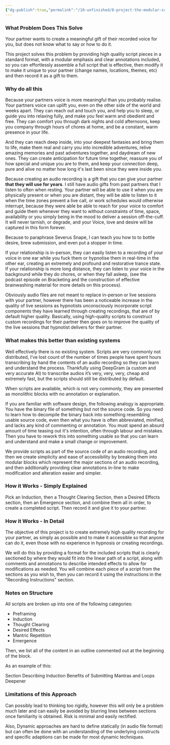 ```yaml
---
{"dg-publish":true,"permalink":"/10-unfinished/0-project-the-modular-script-library-still-under-construction/template-and-design-notes/","updated":"2025-01-20T11:48:58.584+08:00"}
---
```



### What Problem Does This Solve

Your partner wants to create a meaningful gift of their recorded voice for you, but does not know what to say or how to do it.

This project solves this problem by providing high quality script pieces in a standard format, with a modular emphasis and clear annotations included, so you can effortlessly assemble a full script that is effective, then modify it to make it unique to your partner (change names, locations, themes, etc) and then record it as a gift to them.

### Why do all this

Because your partners voice is more meaningful than you probably realise. Your partners voice can uplift you, even on the other side of the world and weeks apart. They can reach out and touch you, and help you to sleep, or guide you into relaxing fully, and make you feel warm and obedient and free. They can comfort you through dark nights and cold afternoons, keep you company through hours of chores at home, and be a constant, warm presence in your life.

And they can reach deep inside, into your deepest fantasies and bring them to life, make them real and carry you into incredible adventures, relive amazing memories and past adventures together, and daydream of new ones. They can create anticipation for future time together, reassure you of how special and unique you are to them, and keep your connection deep, pure and alive no matter how long it's last been since they were inside you.

Because creating an audio recording is a gift that you can give your partner **that they will use for years**. I still have audio gifts from past partners that I listen to often when resting. Your partner will be able to use it when you are physically present or when you are distant, they will be able to listen to it when the time zones prevent a live call, or work schedules would otherwise interrupt, because they were able be able to reach for your voice to comfort and guide them whenever they want to without constraints of time, space, availability or you simply being in the mood to deliver a session off-the-cuff. It will never tarnish, or degrade, and your Voice, love and desire will be captured in this form forever.

Because to paraphrase Severus Snape, I can teach you how to to bottle desire, brew submission, and even put a stopper in time.

If your relationship is in-person, they can easily listen to a recording of your voice in one ear while you fuck them or hypnotise them in real-time in the other ear, creating an extremely and profound and restorative trance state. If your relationship is more long distance, they can listen to your voice in the background while they do chores, or when they fall asleep, (see the podcast episode on Bracketing and the construction of effective brainwashing material for more details on this process).

Obviously audio files are not meant to replace in-person or live sessions with your partner, however there has been a noticeable increase in the quality of live sessions as hypnotists unconsciously incorporate script components they have learned through creating recordings, that are of by default higher quality. Basically, using high-quality scripts to construct custom recordings for their partner then goes on to improve the quality of the live sessions that hypnotist delivers for their partner.

### What makes this better than existing systems

Well effectively there is no existing system. Scripts are very commonly not distributed, I’ve lost count of the number of times people have spent hours transcribing by hand the contents of an audio recording so they can learn and understand the process. Thankfully using DeepGram (a custom and very accurate AI) to transcribe audios it’s very, very, very, cheap and extremely fast, but the scripts should still be distributed by default.

When scripts are available, which is not very commonly, they are presented as monolithic blocks with no annotation or explanation.

If you are familiar with software design, the following analogy is appropriate. You have the binary file of something but not the source code. So you need to learn how to decompile the binary back into something resembling usable source code, even then what you have is often abbreviated, minified, and lacks any kind of commenting or annotation. You must spend an absurd amount of time teasing out it's intention, often through labour and mistakes. Then you have to rework this into something usable so that you can learn and understand and make a small change or improvement.

We provide scripts as part of the source code of an audio recording, and then we create simplicity and ease of accessibility by breaking them into modular blocks which represent the major sections of an audio recording, and then additionally providing clear annotations in-line to make modification and alteration easier and simpler.

### How it Works - Simply Explained

Pick an Induction, then a Thought Clearing Section, then a Desired Effects section, then an Emergence section, and combine them all in order, to create a completed script. Then record it and give it to your partner.

### How it Works - In Detail

The objective of this project is to create extremely high quality recording for your partner, as simply as possible and to make it accessible so that anyone can do it, even those with no experience in hypnosis or creating recordings.

We will do this by providing a format for the included scripts that is clearly sectioned by where they would fit into the linear path of a script, along with comments and annotations to describe intended effects to allow for modifications as needed. You will combine each piece of a script from the sections as you wish to, then you can record it using the instructions in the "Recording Instructions" section.

### Notes on Structure

All scripts are broken up into one of the following categories:

- Preframing
- Induction
- Thought Clearing
- Desired Effects
- Mantric Repetition
- Emergence

Then, we list all of the content in an outline commented out at the beginning of the block.

As an example of this: 

Section Describing Induction
Benefits of Submitting
Mantras and Loops
Deepener

### Limitations of this Approach

Can possibly lead to thinking too rigidly, however this will only be a problem much later and can easily be avoided by blurring lines between sections once familiarity is obtained. Risk is minimal and easily rectified.

Also, Dynamic approaches are hard to define statically (in audio file format) but can often be done with an understanding of the underlying constructs and specific adaptions can be made for most dynamic techniques.


